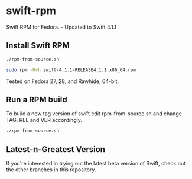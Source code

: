 # swift-rpm
Swift RPM for Fedora. - Updated to Swift 4.1.1

## Install Swift RPM
```bash
./rpm-from-source.sh

sudo rpm -Uvh swift-4.1.1-RELEASE4.1.1.x86_64.rpm
```
Tested on Fedora 27, 28, and Rawhide, 64-bit.

## Run a RPM build

To build a new tag version of swift edit rpm-from-source.sh and change TAG, REL and VER accordingly.
```bash
./rpm-from-source.sh
```

## Latest-n-Greatest Version
If you're interested in trying out the latest beta version of Swift, check out the other branches in this repository. 
